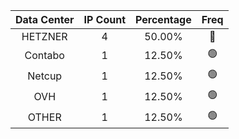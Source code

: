 | Data Center | IP Count | Percentage | Freq |
|:------------:|:--------:|:-----------:|:-----:|
| HETZNER | 4 | 50.00% | 🔴 |
| Contabo | 1 | 12.50% | 🟢 |
| Netcup | 1 | 12.50% | 🟢 |
| OVH | 1 | 12.50% | 🟢 |
| OTHER | 1 | 12.50% | 🟢 |